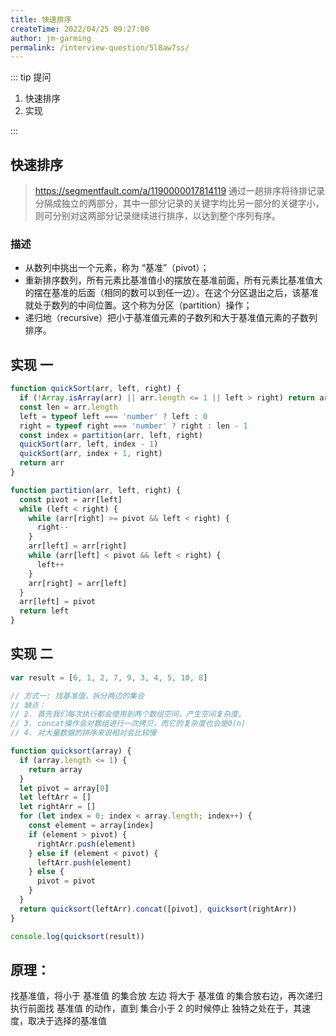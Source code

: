 ```yaml
---
title: 快速排序
createTime: 2022/04/25 09:27:00
author: jm-garming
permalink: /interview-question/5l8aw7ss/
---
```


::: tip 提问

1. 快速排序
2. 实现

:::

## 快速排序
> https://segmentfault.com/a/1190000017814119
通过一趟排序将待排记录分隔成独立的两部分，其中一部分记录的关键字均比另一部分的关键字小，则可分别对这两部分记录继续进行排序，以达到整个序列有序。

### 描述

- 从数列中挑出一个元素，称为 “基准”（pivot）；
- 重新排序数列，所有元素比基准值小的摆放在基准前面，所有元素比基准值大的摆在基准的后面（相同的数可以到任一边）。在这个分区退出之后，该基准就处于数列的中间位置。这个称为分区（partition）操作；
- 递归地（recursive）把小于基准值元素的子数列和大于基准值元素的子数列排序。

## 实现 一

```js
function quickSort(arr, left, right) {
  if (!Array.isArray(arr) || arr.length <= 1 || left > right) return arr
  const len = arr.length
  left = typeof left === 'number' ? left : 0
  right = typeof right === 'number' ? right : len - 1
  const index = partition(arr, left, right)
  quickSort(arr, left, index - 1)
  quickSort(arr, index + 1, right)
  return arr
}

function partition(arr, left, right) {
  const pivot = arr[left]
  while (left < right) {
    while (arr[right] >= pivot && left < right) {
      right--
    }
    arr[left] = arr[right]
    while (arr[left] < pivot && left < right) {
      left++
    }
    arr[right] = arr[left]
  }
  arr[left] = pivot
  return left
}
```

## 实现 二

```js
var result = [6, 1, 2, 7, 9, 3, 4, 5, 10, 8]

// 方式一: 找基准值，拆分两边的集合
// 缺点：
// 2. 首先我们每次执行都会使用到两个数组空间，产生空间复杂度。
// 3. concat操作会对数组进行一次拷贝，而它的复杂度也会是O(n)
// 4. 对大量数据的排序来说相对会比较慢

function quicksort(array) {
  if (array.length <= 1) {
    return array
  }
  let pivot = array[0]
  let leftArr = []
  let rightArr = []
  for (let index = 0; index < array.length; index++) {
    const element = array[index]
    if (element > pivot) {
      rightArr.push(element)
    } else if (element < pivot) {
      leftArr.push(element)
    } else {
      pivot = pivot
    }
  }
  return quicksort(leftArr).concat([pivot], quicksort(rightArr))
}

console.log(quicksort(result))
```

## 原理：

找基准值，将小于 基准值 的集合放 左边 将大于 基准值 的集合放右边，再次递归执行前面找 基准值 的动作，直到 集合小于 2 的时候停止 独特之处在于，其速度，取决于选择的基准值